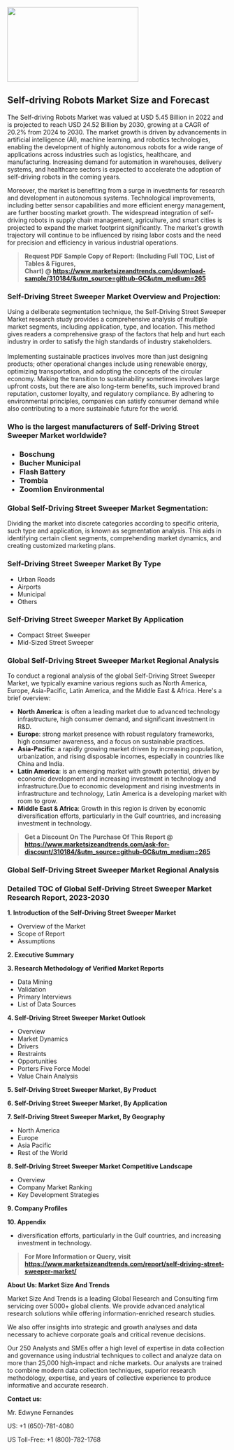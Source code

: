 <p><img class="alignnone size-medium wp-image-20088" src="https://ffe5etoiles.com/wp-content/uploads/2024/12/MST1-300x171.png" alt="" width="300" height="171" /></p><h2>Self-driving Robots Market Size and Forecast</h2><p>The Self-driving Robots Market was valued at USD 5.45 Billion in 2022 and is projected to reach USD 24.52 Billion by 2030, growing at a CAGR of 20.2% from 2024 to 2030. The market growth is driven by advancements in artificial intelligence (AI), machine learning, and robotics technologies, enabling the development of highly autonomous robots for a wide range of applications across industries such as logistics, healthcare, and manufacturing. Increasing demand for automation in warehouses, delivery systems, and healthcare sectors is expected to accelerate the adoption of self-driving robots in the coming years.</p><p>Moreover, the market is benefiting from a surge in investments for research and development in autonomous systems. Technological improvements, including better sensor capabilities and more efficient energy management, are further boosting market growth. The widespread integration of self-driving robots in supply chain management, agriculture, and smart cities is projected to expand the market footprint significantly. The market's growth trajectory will continue to be influenced by rising labor costs and the need for precision and efficiency in various industrial operations.</p></p><blockquote id="" class=""><strong>Request PDF Sample Copy of Report: (Including Full TOC, List of Tables &amp; Figures, Chart)&nbsp;@&nbsp;<strong><a href="https://www.marketsizeandtrends.com/download-sample/310184/&utm_source=github-GC&utm_medium=265" target="_blank">https://www.marketsizeandtrends.com/download-sample/310184/&utm_source=github-GC&utm_medium=265</a></strong></strong></blockquote><h3 id="" class="">Self-Driving Street Sweeper Market&nbsp;Overview and Projection:</h3><p id="" class="">Using a deliberate segmentation technique, the Self-Driving Street Sweeper Market research study provides a comprehensive analysis of multiple market segments, including application, type, and location. This method gives readers a comprehensive grasp of the factors that help and hurt each industry in order to satisfy the high standards of industry stakeholders. <br /> <br />Implementing sustainable practices involves more than just designing products; other operational changes include using renewable energy, optimizing transportation, and adopting the concepts of the circular economy. Making the transition to sustainability sometimes involves large upfront costs, but there are also long-term benefits, such improved brand reputation, customer loyalty, and regulatory compliance. By adhering to environmental principles, companies can satisfy consumer demand while also contributing to a more sustainable future for the world.</p><h3 id="" class="">Who is the largest manufacturers of&nbsp;Self-Driving Street Sweeper Market worldwide?</h3><h3 class=""><p><ul><li>Boschung </li><li> Bucher Municipal </li><li> Flash Battery </li><li> Trombia </li><li> Zoomlion Environmental</li></ul></p></h3><h3 id="" class="">Global&nbsp;Self-Driving Street Sweeper Market Segmentation:</h3><p id="" class="">Dividing the market into discrete categories according to specific criteria, such type and application, is known as segmentation analysis. This aids in identifying certain client segments, comprehending market dynamics, and creating customized marketing plans.</p><h3 id="" class="">Self-Driving Street Sweeper Market&nbsp;By Type</h3><p><p><ul><li>Urban Roads</li><li> Airports</li><li> Municipal</li><li> Others</p></li></ul></p></p><h3 id="" class="">Self-Driving Street Sweeper Market&nbsp;By Application</h3><p class=""><p><ul><li>Compact Street Sweeper</li><li> Mid-Sized Street Sweeper</li></ul></p></p><h3 id="" class="">Global Self-Driving Street Sweeper Market Regional Analysis</h3><p id="" class="">To conduct a regional analysis of the global Self-Driving Street Sweeper Market, we typically examine various regions such as North America, Europe, Asia-Pacific, Latin America, and the Middle East &amp; Africa. Here's a brief overview:</p><ul><li><strong>North America</strong>: is often a leading market due to advanced technology infrastructure, high consumer demand, and significant investment in R&amp;D.</li><li><strong>Europe</strong>: strong market presence with robust regulatory frameworks, high consumer awareness, and a focus on sustainable practices.</li><li><strong>Asia-Pacific</strong>: a rapidly growing market driven by increasing population, urbanization, and rising disposable incomes, especially in countries like China and India.</li><li><strong>Latin America</strong>: is an emerging market with growth potential, driven by economic development and increasing investment in technology and infrastructure.Due to economic development and rising investments in infrastructure and technology, Latin America is a developing market with room to grow.</li><li><strong>Middle East &amp; Africa</strong>: Growth in this region is driven by economic diversification efforts, particularly in the Gulf countries, and increasing investment in technology.</li></ul><blockquote id="" class=""><strong>Get a Discount On The Purchase Of This Report @ <strong><a href="https://www.marketsizeandtrends.com/ask-for-discount/310184/&utm_source=github-GC&utm_medium=265" target="_blank">https://www.marketsizeandtrends.com/ask-for-discount/310184/&utm_source=github-GC&utm_medium=265</a></strong></strong></blockquote><h3 id="" class="">Global Self-Driving Street Sweeper Market Regional Analysis</h3><h3 id="" class="">Detailed TOC of Global Self-Driving Street Sweeper Market Research Report, 2023-2030</h3><p id="" class=""><strong>1. Introduction of the Self-Driving Street Sweeper Market</strong></p><ul><li>Overview of the Market</li><li>Scope of Report</li><li>Assumptions</li></ul><p id="" class=""><strong>2. Executive Summary</strong></p><p id="" class=""><strong>3. Research Methodology of Verified Market Reports</strong></p><ul><li>Data Mining</li><li>Validation</li><li>Primary Interviews</li><li>List of Data Sources</li></ul><p id="" class=""><strong>4. Self-Driving Street Sweeper Market Outlook</strong></p><ul><li>Overview</li><li>Market Dynamics</li><li>Drivers</li><li>Restraints</li><li>Opportunities</li><li>Porters Five Force Model</li><li>Value Chain Analysis</li></ul><p id="" class=""><strong>5. Self-Driving Street Sweeper Market, By Product</strong></p><p id="" class=""><strong>6. Self-Driving Street Sweeper Market, By Application</strong></p><p id="" class=""><strong>7. Self-Driving Street Sweeper Market, By Geography</strong></p><ul><li>North America</li><li>Europe</li><li>Asia Pacific</li><li>Rest of the World</li></ul><p id="" class=""><strong>8. Self-Driving Street Sweeper Market Competitive Landscape</strong></p><ul><li>Overview</li><li>Company Market Ranking</li><li>Key Development Strategies</li></ul><p id="" class=""><strong>9. Company Profiles</strong></p><p id="" class=""><strong>10. Appendix</strong></p><ul><li>diversification efforts, particularly in the Gulf countries, and increasing investment in technology.</li></ul><blockquote id="" class=""><strong>For More Information or Query, visit <strong><strong><a href="https://www.marketsizeandtrends.com/report/self-driving-street-sweeper-market/" target="_blank">https://www.marketsizeandtrends.com/report/self-driving-street-sweeper-market/</a></strong></strong></strong></blockquote><p id="" class=""><strong>About Us: Market Size And Trends</strong></p><p id="" class="">Market Size And Trends is a leading Global Research and Consulting firm servicing over 5000+ global clients. We provide advanced analytical research solutions while offering information-enriched research studies.</p><p id="" class="">We also offer insights into strategic and growth analyses and data necessary to achieve corporate goals and critical revenue decisions.</p><p id="" class="">Our 250 Analysts and SMEs offer a high level of expertise in data collection and governance using industrial techniques to collect and analyze data on more than 25,000 high-impact and niche markets. Our analysts are trained to combine modern data collection techniques, superior research methodology, expertise, and years of collective experience to produce informative and accurate research.</p><p id="" class=""><strong>Contact us:</strong></p><p id="" class="">Mr. Edwyne Fernandes</p><p id="" class="">US: +1 (650)-781-4080</p><p id="" class="">US Toll-Free: +1 (800)-782-1768</p>
